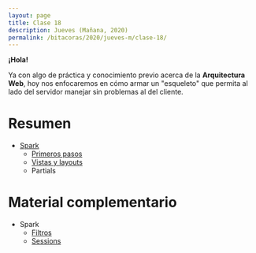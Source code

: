 ```yaml
---
layout: page
title: Clase 18
description: Jueves (Mañana, 2020)
permalink: /bitacoras/2020/jueves-m/clase-18/
---
```


**¡Hola!**

Ya con algo de práctica y conocimiento previo acerca de la __Arquitectura Web__, hoy nos enfocaremos en cómo armar un "esqueleto" que permita al lado del servidor manejar sin problemas al del cliente.

# Resumen

- [Spark](http://sparkjava.com)
    - [Primeros pasos](http://sparkjava.com/documentation#getting-started)
    - [Vistas y layouts](http://sparkjava.com/documentation#views-and-templates)
    - Partials

# Material complementario

- Spark
    - [Filtros](http://sparkjava.com/documentation#filters)
    - [Sessions](http://sparkjava.com/documentation#sessions)
